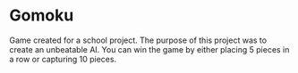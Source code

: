 # Gomoku 
Game created for a school project.
The purpose of this project was to create an unbeatable AI.
You can win the game by either placing 5 pieces in a row or capturing 10 pieces.